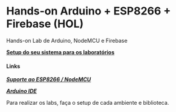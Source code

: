 # Hands-on Arduino + ESP8266 + Firebase (HOL)

Hands-on Lab de Arduino, NodeMCU e Firebase


**[Setup do seu sistema para os laboratórios](/SETUP/SETUP.MD)**

#### Links

***[Suporte ao ESP8266 / NodeMCU](http://arduino.esp8266.com/stable/package_esp8266com_index.json)***

***[Arduino IDE](https://www.arduino.cc/en/Main/Software)***

Para realizar os labs, faça o setup de cada ambiente e biblioteca. 
